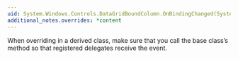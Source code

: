 ```yaml
---
uid: System.Windows.Controls.DataGridBoundColumn.OnBindingChanged(System.Windows.Data.BindingBase,System.Windows.Data.BindingBase)
additional_notes.overrides: *content
---
```


<p>When overriding <xref href="System.Windows.Controls.DataGridBoundColumn.OnBindingChanged(System.Windows.Data.BindingBase,System.Windows.Data.BindingBase)"></xref> in a derived class, make sure that you call the base class’s <xref href="System.Windows.Controls.DataGridBoundColumn.OnBindingChanged(System.Windows.Data.BindingBase,System.Windows.Data.BindingBase)"></xref> method so that registered delegates receive the event.</p>


